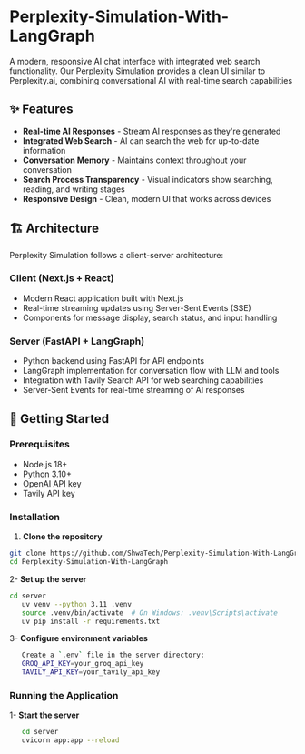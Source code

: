 # Perplexity-Simulation-With-LangGraph

A modern, responsive AI chat interface with integrated web search functionality. Our Perplexity Simulation provides a clean UI similar to Perplexity.ai, combining conversational AI with real-time search capabilities

## ✨ Features

- **Real-time AI Responses** - Stream AI responses as they're generated
- **Integrated Web Search** - AI can search the web for up-to-date information
- **Conversation Memory** - Maintains context throughout your conversation
- **Search Process Transparency** - Visual indicators show searching, reading, and writing stages
- **Responsive Design** - Clean, modern UI that works across devices

## 🏗️ Architecture

Perplexity Simulation follows a client-server architecture:

### Client (Next.js + React)

- Modern React application built with Next.js
- Real-time streaming updates using Server-Sent Events (SSE)
- Components for message display, search status, and input handling

### Server (FastAPI + LangGraph)

- Python backend using FastAPI for API endpoints
- LangGraph implementation for conversation flow with LLM and tools
- Integration with Tavily Search API for web searching capabilities
- Server-Sent Events for real-time streaming of AI responses

## 🚀 Getting Started

### Prerequisites

- Node.js 18+
- Python 3.10+
- OpenAI API key
- Tavily API key

### Installation

1. **Clone the repository**

```bash
git clone https://github.com/ShwaTech/Perplexity-Simulation-With-LangGraph
cd Perplexity-Simulation-With-LangGraph
```

2- **Set up the server**

```bash
cd server
   uv venv --python 3.11 .venv
   source .venv/bin/activate  # On Windows: .venv\Scripts\activate
   uv pip install -r requirements.txt
```

3- **Configure environment variables**

```bash
   Create a `.env` file in the server directory:
   GROQ_API_KEY=your_groq_api_key
   TAVILY_API_KEY=your_tavily_api_key
```

### Running the Application

1- **Start the server**

```bash
   cd server
   uvicorn app:app --reload
```
